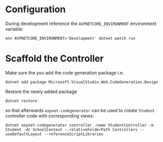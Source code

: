 # Configuration

During development reference the `ASPNETCORE_ENVIRONMENT` environment variable:

    env ASPNETCORE_ENVIRONMENT='Development' dotnet watch run

# Scaffold the Controller

Make sure the you add the code generation package i.e.

    dotnet add package Microsoft.VisualStudio.Web.CodeGeneration.Design

Restore the newly added package

    dotnet restore

so that afterwards `aspnet-codegenerator` can be used to create `Student` controller code with corresponding views:

    dotnet aspnet-codegenerator controller -name StudentController -m Student -dc SchoolContext --relativeFolderPath Controllers --useDefaultLayout --referenceScriptLibraries
